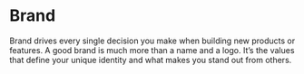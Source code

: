 # Brand

Brand drives every single decision you make when building new products or features. A good brand is much more than a name and a logo. It’s the values that define your unique identity and what makes you stand out from others.
